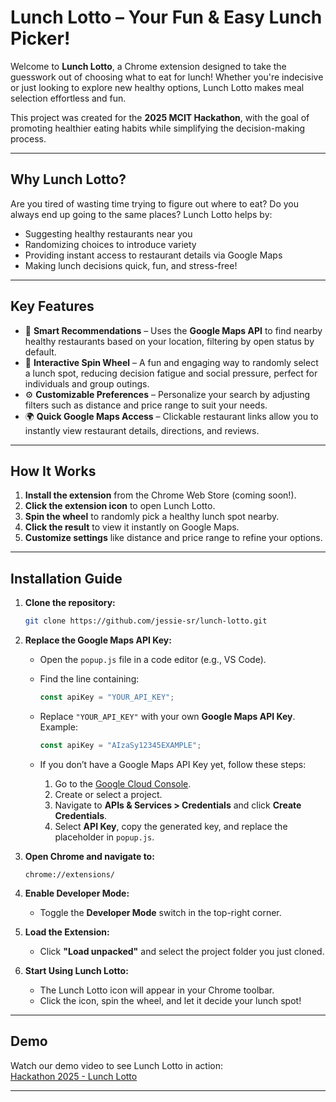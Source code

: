 # **Lunch Lotto – Your Fun & Easy Lunch Picker!**  

Welcome to **Lunch Lotto**, a Chrome extension designed to take the guesswork out of choosing what to eat for lunch! Whether you're indecisive or just looking to explore new healthy options, Lunch Lotto makes meal selection effortless and fun.  

This project was created for the **2025 MCIT Hackathon**, with the goal of promoting healthier eating habits while simplifying the decision-making process.  

---  

## **Why Lunch Lotto?**  
Are you tired of wasting time trying to figure out where to eat? Do you always end up going to the same places? Lunch Lotto helps by:  
- Suggesting healthy restaurants near you  
- Randomizing choices to introduce variety  
- Providing instant access to restaurant details via Google Maps  
- Making lunch decisions quick, fun, and stress-free!  

---  

## **Key Features**  

- 🎯 **Smart Recommendations** – Uses the **Google Maps API** to find nearby healthy restaurants based on your location, filtering by open status by default.  
- 🎡 **Interactive Spin Wheel** – A fun and engaging way to randomly select a lunch spot, reducing decision fatigue and social pressure, perfect for individuals and group outings.  
- ⚙️ **Customizable Preferences** – Personalize your search by adjusting filters such as distance and price range to suit your needs.  
- 🌍 **Quick Google Maps Access** – Clickable restaurant links allow you to instantly view restaurant details, directions, and reviews.
  
---  

## **How It Works**  

1. **Install the extension** from the Chrome Web Store (coming soon!).  
2. **Click the extension icon** to open Lunch Lotto.  
3. **Spin the wheel** to randomly pick a healthy lunch spot nearby.  
4. **Click the result** to view it instantly on Google Maps.  
5. **Customize settings** like distance and price range to refine your options.  

---  

## **Installation Guide**

1. **Clone the repository:**  
   ```bash
   git clone https://github.com/jessie-sr/lunch-lotto.git
   ```  

2. **Replace the Google Maps API Key:**  
   - Open the `popup.js` file in a code editor (e.g., VS Code).  
   - Find the line containing:  
     ```javascript
     const apiKey = "YOUR_API_KEY";
     ```
   - Replace `"YOUR_API_KEY"` with your own **Google Maps API Key**.  
     Example:  
     ```javascript
     const apiKey = "AIzaSy12345EXAMPLE";
     ```

   - If you don’t have a Google Maps API Key yet, follow these steps:
     1. Go to the [Google Cloud Console](https://console.cloud.google.com/).
     2. Create or select a project.
     3. Navigate to **APIs & Services > Credentials** and click **Create Credentials**.
     4. Select **API Key**, copy the generated key, and replace the placeholder in `popup.js`.

3. **Open Chrome and navigate to:**  
   ```text
   chrome://extensions/
   ```

4. **Enable Developer Mode:**  
   - Toggle the **Developer Mode** switch in the top-right corner.

5. **Load the Extension:**  
   - Click **"Load unpacked"** and select the project folder you just cloned.  

6. **Start Using Lunch Lotto:**  
   - The Lunch Lotto icon will appear in your Chrome toolbar.  
   - Click the icon, spin the wheel, and let it decide your lunch spot!


---  

## **Demo**  

Watch our demo video to see Lunch Lotto in action:  
[Hackathon 2025 - Lunch Lotto](https://youtu.be/i_liACGagPY)

---  


